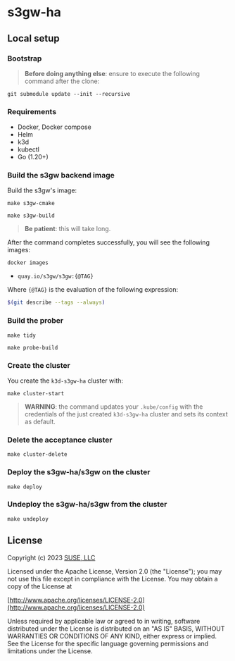 # s3gw-ha

## Local setup

### Bootstrap

> **Before doing anything else**: ensure to execute the following command
> after the clone:

```shell
git submodule update --init --recursive
```

### Requirements

- Docker, Docker compose
- Helm
- k3d
- kubectl
- Go (1.20+)

### Build the s3gw backend image

Build the s3gw's image:

```shell
make s3gw-cmake
```

```shell
make s3gw-build
```

> **Be patient**: this will take long.

After the command completes successfully,
you will see the following images:

```shell
docker images
```

- `quay.io/s3gw/s3gw:{@TAG}`

Where `{@TAG}` is the evaluation of the following expression:

```bash
$(git describe --tags --always)
```

### Build the prober

```shell
make tidy
```

```shell
make probe-build
```

### Create the cluster

You create the `k3d-s3gw-ha` cluster with:

```shell
make cluster-start
```

> **WARNING**: the command updates your `.kube/config` with the credentials of
> the just created `k3d-s3gw-ha` cluster and sets its context as default.

### Delete the acceptance cluster

```shell
make cluster-delete
```

### Deploy the s3gw-ha/s3gw on the cluster

```shell
make deploy
```

### Undeploy the s3gw-ha/s3gw from the cluster

```shell
make undeploy
```

## License

Copyright (c) 2023 [SUSE, LLC](http://suse.com)

Licensed under the Apache License, Version 2.0 (the "License");
you may not use this file except in compliance with the License.
You may obtain a copy of the License at

[http://www.apache.org/licenses/LICENSE-2.0](http://www.apache.org/licenses/LICENSE-2.0)

Unless required by applicable law or agreed to in writing, software
distributed under the License is distributed on an "AS IS" BASIS,
WITHOUT WARRANTIES OR CONDITIONS OF ANY KIND, either express or implied.
See the License for the specific language governing permissions and
limitations under the License.
